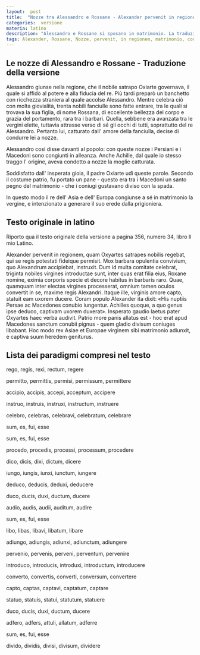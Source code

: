 ```yaml
---
layout:  post
title:  "Nozze tra Alessandro e Rossane - Alexander pervenit in regionem..."
categories:  versione
materia: latino
description: "Alessandro e Rossane si sposano in matrimonio. La traduzione dal latino parla delle nozze, con annessi paradigmi."
tags: Alexander, Rossane, Nozze, pervenit, in regionem, matrimonio, connubio, tradotta, traduzione, latino, frasi
---
```


## Le nozze di Alessandro e Rossane - Traduzione della versione

Alessandro giunse nella regione, che il nobile satrapo Oxiarte governava, il quale si affidò al potere e alla fiducia del re. Più tardi preparò un banchetto con ricchezza straniera al quale accolse Alessandro. Mentre celebra ciò con molta giovialità, trenta nobili fanciulle sono fatte entrare, tra le quali si trovava la sua figlia, di nome Rossana, di eccellente bellezza del corpo e grazia del portamento, rara tra i barbari. Quella, sebbene era avanzata tra le vergini elette, tuttavia attrasse verso di sé gli occhi di tutti, soprattutto del re Alessandro. Pertanto lui, catturato dall' amore della fanciulla, decise di condurre lei a nozze.

Alessandro così disse davanti al popolo: con queste nozze i Persiani e i Macedoni sono congiunti in alleanza. Anche Achille, dal quale io stesso traggo l' origine, aveva condotto a nozze la moglie catturata.

Soddisfatto dall' insperata gioia, il padre Oxiarte udì queste parole. Secondo il costume patrio, fu portato un pane - questo era  tra i Macedoni un santo pegno del matrimonio - che i coniugi gustavano diviso con la spada.

 In questo modo il re dell' Asia e dell' Europa congiunse a sé in matrimonio la vergine, e intenzionato a generare il suo erede dalla prigioniera.

## Testo originale in latino

Riporto qua il testo originale della versione a pagina 356, numero 34, libro Il mio Latino.

Alexander pervenit in regionem, quam Oxyartes satrapes nobilis regebat, qui se regis potestati fideique permisit. Mox barbara opulentia convivium, quo Alexandrum accipiebat, instruxit. Dum id multa comitate celebrat, triginta nobiles virgines introductae sunt, inter quas erat filia eius, Roxane nomine, eximia corporis specie et decore habitus in barbaris raro. Quae, quamquam inter electas virgines processerat, omnium tamen oculos convertit in se, maxime regis Alexandri. Itaque ille, virginis amore capto, statuit eam uxorem ducere. Coram populo Alexander ita dixit: «His nuptiis Persae ac Macedones conubio iungentur. Achilles quoque, a quo genus ipse deduco, captivam uxorem duxerat». Insperato gaudio laetus pater Oxyartes haec verba audivit. Patrio more panis allatus est - hoc erat apud Macedones sanctum conubii pignus - quem gladio divisum coniuges libabant. Hoc modo rex Asiae et Europae virginem sibi matrimonio adiunxit, e captiva suum heredem geniturus.

## Lista dei paradigmi compresi nel testo

rego, regis, rexi, rectum, regere


permitto, permittis, permisi, permissum, permittere


accipio, accipis, accepi, acceptum, accipere


instruo, instruis, instruxi, instructum, instruere


celebro, celebras, celebravi, celebratum, celebrare


sum, es, fui, esse


sum, es, fui, esse


procedo, procedis, processi, processum, procedere


dico, dicis, dixi, dictum, dicere


iungo, iungis, iunxi, iunctum, iungere


deduco, deducis, deduxi, deducere


duco, ducis, duxi, ductum, ducere


audio, audis, audii, auditum, audire


sum, es, fui, esse


libo, libas, libavi, libatum, libare


adiungo, adiungis, adiunxi, adiunctum, adiungere


pervenio, pervenis, perveni, perventum, pervenire


introduco, introducis, introduxi, introductum, introducere


converto, convertis, converti, conversum, convertere


capto, captas, captavi, captatum, captare


statuo, statuis, statui, statutum, statuere


duco, ducis, duxi, ductum, ducere


adfero, adfers, attuli, allatum, adferre


sum, es, fui, esse


divido, dividis, divisi, divisum, dividere
